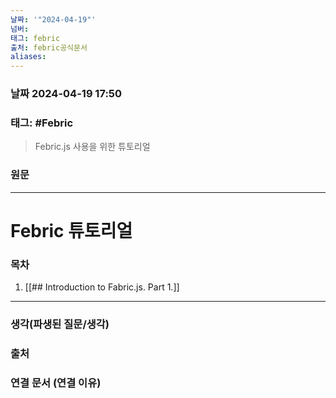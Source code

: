 ```yaml
---
날짜: '"2024-04-19"'
넘버: 
태그: febric
출처: febric공식문서
aliases:
---
```

### 날짜  2024-04-19 17:50

### 태그:  #Febric 


> Febric.js 사용을 위한 튜토리얼
>

### 원문
---

# Febric 튜토리얼

### 목차

1. [[## Introduction to Fabric.js. Part 1.]]

---
### 생각(파생된 질문/생각)

### 출처

### 연결 문서 (연결 이유)